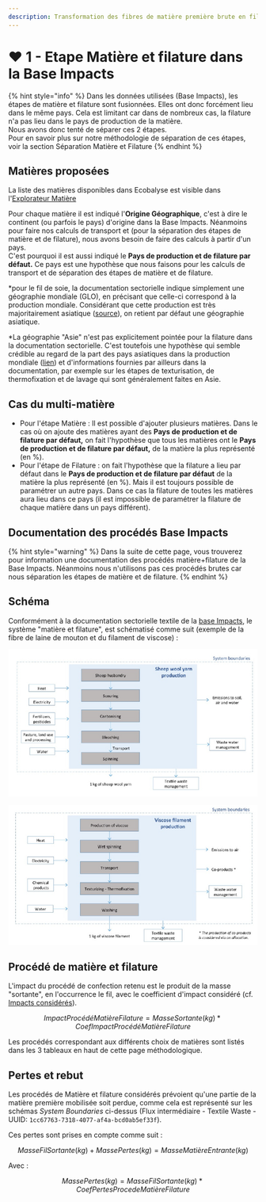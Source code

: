 ```yaml
---
description: Transformation des fibres de matière première brute en fils.
---
```


# ❤ 1 - Etape Matière et filature dans la Base Impacts

{% hint style="info" %}
Dans les données utilisées (Base Impacts), les étapes de matière et filature sont fusionnées. Elles ont donc forcément lieu dans le même pays. Cela est limitant car dans de nombreux cas, la filature n'a pas lieu dans le pays de production de la matière.\
Nous avons donc tenté de séparer ces 2 étapes.\
Pour en savoir plus sur notre méthodologie de séparation de ces étapes, voir la section Séparation Matière et Filature
{% endhint %}

## Matières proposées

La liste des matières disponibles dans Ecobalyse est visible dans l'[Explorateur Matière](https://ecobalyse.beta.gouv.fr/#/explore/materials)&#x20;

Pour chaque matière il est indiqué l'**Origine Géographique**, c'est à dire le continent (ou parfois le pays) d'origine dans la Base Impacts. Néanmoins pour faire nos calculs de transport et (pour la séparation des étapes de matière et de filature), nous avons besoin de faire des calculs à partir d'un pays.\
C'est pourquoi il est aussi indiqué le **Pays de production et de filature par défaut.** Ce pays est une hypothèse que nous faisons pour les calculs de transport et de séparation des étapes de matière et de filature.

\*pour le fil de soie, la documentation sectorielle indique simplement une géographie mondiale (GLO), en précisant que celle-ci correspond à la production mondiale. Considérant que cette production est très majoritairement asiatique ([source](https://www.planetoscope.com/matieres-premieres/1731-production-mondiale-de-soie.html)), on retient par défaut une géographie asiatique.

\*La géographie "Asie" n'est pas explicitement pointée pour la filature dans la documentation sectorielle. C'est toutefois une hypothèse qui semble crédible au regard de la part des pays asiatiques dans la production mondiale ([lien](https://fr.wikipedia.org/wiki/Fibre\_synth%C3%A9tique)) et d'informations fournies par ailleurs dans la documentation, par exemple sur les étapes de texturisation, de thermofixation et de lavage qui sont généralement faites en Asie.

## Cas du multi-matière

* Pour l'étape Matière : Il est possible d'ajouter plusieurs matières. Dans le cas où on ajoute des matières ayant des **Pays de production et de filature par défaut,** on fait l'hypothèse que tous les matières ont le **Pays de production et de filature par défaut,** de la matière la plus représenté (en %).
* Pour l'étape de Filature : on fait l'hypothèse que la filature a lieu par défaut dans le **Pays de production et de filature par défaut** de la matière la plus représenté (en %). Mais il est toujours possible de paramétrer un autre pays. Dans ce cas la filature de toutes les matières aura lieu dans ce pays (il est impossible de paramétrer la filature de chaque matière dans un pays différent).&#x20;

## Documentation des procédés Base Impacts

{% hint style="warning" %}
Dans la suite de cette page, vous trouverez pour information une documentation des procédés matière+filature de la Base Impacts. Néanmoins nous n'utilisons pas ces procédés brutes car nous séparation les étapes de matière et de filature.
{% endhint %}

## Schéma

Conformément à la documentation sectorielle textile de la [base Impacts](http://www.base-impacts.ademe.fr/), le système "matière et filature", est schématisé comme suit (exemple de la fibre de laine de mouton et du filament de viscose) :

![](../../.gitbook/assets/FibreLaine.PNG)

![](../../.gitbook/assets/FilViscose.PNG)

## Procédé de matière et filature

L'impact du procédé de confection retenu est le produit de la masse "sortante", en l'occurrence le fil, avec le coefficient d'impact considéré (cf. [Impacts considérés](../impacts-consideres.md)).

$$
ImpactProcédéMatièreFilature = MasseSortante(kg) * CoefImpactProcédéMatièreFilature
$$

Les procédés correspondant aux différents choix de matières sont listés dans les 3 tableaux en haut de cette page méthodologique.

## Pertes et rebut

Les procédés de Matière et filature considérés prévoient qu'une partie de la matière première mobilisée soit perdue, comme cela est représenté sur les schémas _System Boundaries_ ci-dessus (Flux intermédiaire - Textile Waste - UUID: `1cc67763-7318-4077-af4a-bcd0ab5ef33f`).

Ces pertes sont prises en compte comme suit :

$$
MasseFilSortante(kg) + MassePertes(kg) = MasseMatièreEntrante(kg)
$$

Avec :

$$
MassePertes(kg) = MasseFilSortante(kg) * CoefPertesProcedeMatièreFilature
$$

